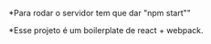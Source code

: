 *Para rodar o servidor tem que dar "npm start""

*Esse projeto é um boilerplate de react + webpack.



